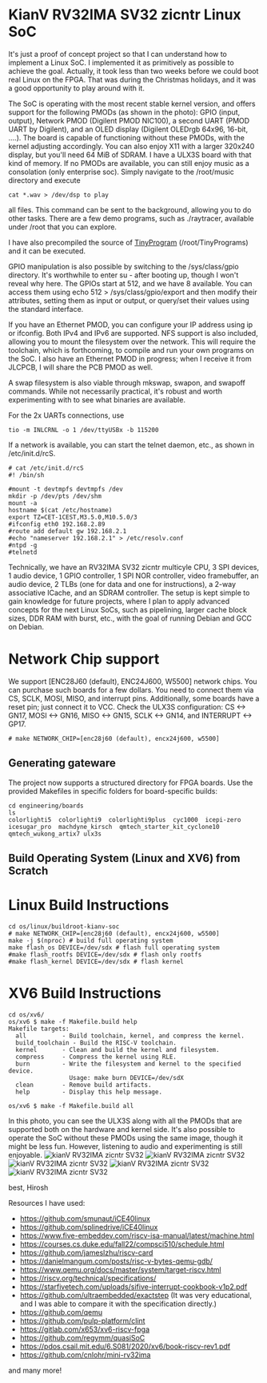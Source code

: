 KianV RV32IMA SV32 zicntr Linux SoC
====================================

It's just a proof of concept project so that I can understand how to implement a Linux SoC.
I implemented it as primitively as possible to achieve the goal. Actually,
it took less than two weeks before we could boot real Linux on the FPGA. That was during the Christmas holidays,
and it was a good opportunity to play around with it.

The SoC is operating with the most recent stable kernel version,
and offers support for the following PMODs (as shown in the photo): GPIO (input, output),
Network PMOD (Digilent PMOD NIC100), a second UART (PMOD UART by Digilent), and an OLED display (Digilent OLEDrgb 64x96, 16-bit, ....).
The board is capable of functioning without these PMODs, with the kernel adjusting accordingly.
You can also enjoy X11 with a larger 320x240 display, but you'll need 64 MiB of SDRAM. I have a ULX3S board with that kind of memory.
If no PMODs are available, you can still enjoy music as a consolation (only enterprise soc). Simply
navigate to the /root/music directory and execute

```
cat *.wav > /dev/dsp to play
```
all files. This command can be sent to the background, allowing you to do other
tasks. There are a few demo programs, such as ./raytracer, available under
/root that you can explore.

I have also precompiled the source of [TinyProgram](https://github.com/BrunoLevy/TinyPrograms) (/root/TinyPrograms)
and it can be executed.

GPIO manipulation is also possible by switching to the /sys/class/gpio
directory. It's worthwhile to enter su - after booting up, though I won't
reveal why here. The GPIOs start at 512, and we have 8 available. You can
access them using echo 512 > /sys/class/gpio/export and then modify their
attributes, setting them as input or output, or query/set their values using
the standard interface.

If you have an Ethernet PMOD, you can configure your IP address using ip or
ifconfig. Both IPv4 and IPv6 are supported. NFS support is also included,
allowing you to mount the filesystem over the network. This will require the
toolchain, which is forthcoming, to compile and run your own programs on the
SoC.
I also have an Ethernet PMOD in progress; when I receive it from JLCPCB,
I will share the PCB PMOD as well.

A swap filesystem is also viable through mkswap, swapon, and swapoff commands.
While not necessarily practical, it's robust and worth experimenting with to
see what binaries are available.

For the 2x UARTs connections, use
```
tio -m INLCRNL -o 1 /dev/ttyUSBx -b 115200
```
If a network is available, you can start the
telnet daemon, etc., as shown in /etc/init.d/rcS.

```
# cat /etc/init.d/rcS
#! /bin/sh

#mount -t devtmpfs devtmpfs /dev
mkdir -p /dev/pts /dev/shm
mount -a
hostname $(cat /etc/hostname)
export TZ=CET-1CEST,M3.5.0,M10.5.0/3
#ifconfig eth0 192.168.2.89
#route add default gw 192.168.2.1
#echo "nameserver 192.168.2.1" > /etc/resolv.conf
#ntpd -g
#telnetd
```

Technically, we have an
RV32IMA SV32 zicntr multicyle CPU, 3 SPI devices, 1 audio device, 1 GPIO controller, 1 SPI NOR
controller, video framebuffer, an audio device, 2 TLBs (one for data and one for instructions), a
2-way associative ICache, and an SDRAM controller. The setup is kept simple to
gain knowledge for future projects, where I plan to apply advanced concepts for
the next Linux SoCs, such as pipelining, larger cache block sizes, DDR RAM with
burst, etc., with the goal of running Debian and GCC on Debian.

Network Chip support
====================
We support [ENC28J60 (default), ENC24J600, W5500] network chips. You can
purchase such boards for a few dollars. You need to connect them via CS, SCLK,
MOSI, MISO, and interrupt pins. Additionally, some boards have a reset
pin; just connect it to VCC. Check the ULX3S configuration: CS <->
GN17, MOSI <-> GN16, MISO <-> GN15, SCLK <-> GN14, and INTERRUPT <-> GP17.
```
# make NETWORK_CHIP=[enc28j60 (default), encx24j600, w5500]
```

Generating gateware
---------------------
The project now supports a structured directory for FPGA boards. Use the provided Makefiles in specific folders for board-specific builds:
```
cd engineering/boards
ls
colorlighti5  colorlighti9  colorlighti9plus  cyc1000  icepi-zero  icesugar_pro  machdyne_kirsch  qmtech_starter_kit_cyclone10  qmtech_wukong_artix7 ulx3s

```

Build Operating System (Linux and XV6) from Scratch
---------------------------------------------------
Linux Build Instructions
========================
```
cd os/linux/buildroot-kianv-soc
# make NETWORK_CHIP=[enc28j60 (default), encx24j600, w5500]
make -j $(nproc) # build full operating system
make flash_os DEVICE=/dev/sdx # flash full operating system
#make flash_rootfs DEVICE=/dev/sdx # flash only rootfs
#make flash_kernel DEVICE=/dev/sdx # flash kernel
```
XV6 Build Instructions
======================
```
cd os/xv6/
os/xv6 $ make -f Makefile.build help
Makefile targets:
  all          - Build toolchain, kernel, and compress the kernel.
  build_toolchain - Build the RISC-V toolchain.
  kernel       - Clean and build the kernel and filesystem.
  compress     - Compress the kernel using RLE.
  burn         - Write the filesystem and kernel to the specified device.
                 Usage: make burn DEVICE=/dev/sdX
  clean        - Remove build artifacts.
  help         - Display this help message.

os/xv6 $ make -f Makefile.build all
```


In this photo, you can see the ULX3S along with all the PMODs that are
supported both on the hardware and kernel side. It's also possible to operate
the SoC without these PMODs using the same image, though it might be less fun.
However, listening to audio and experimenting is still enjoyable.
![kianV RV32IMA zicntr SV32](console.png "KianV RV32IMA zicntr zicsr zifencei sstc SV32")
![kianV RV32IMA zicntr SV32](xv6_console.png "KianV RV32IMA zicntr zicsr zifencei sstc SV32")
![kianV RV32IMA zicntr SV32](kianv_sv32_rv32ima.png "KianV RV32IMA zicntr zicsr zifencei sstc SV32")
![kianV RV32IMA zicntr SV32](enterprise_soc.jpg "KianV RV32IMA zicntr zicsr zifencei sstc SV32")
![kianV RV32IMA zicntr SV32](network_chips.jpg "KianV RV32IMA zicntr zicsr zifencei sstc SV32")

best,
Hirosh

Resources I have used:

- https://github.com/smunaut/iCE40linux
- https://github.com/splinedrive/iCE40linux
- https://www.five-embeddev.com/riscv-isa-manual/latest/machine.html
- https://courses.cs.duke.edu/fall22/compsci510/schedule.html
- https://github.com/jameslzhu/riscv-card
- https://danielmangum.com/posts/risc-v-bytes-qemu-gdb/
- https://www.qemu.org/docs/master/system/target-riscv.html
- https://riscv.org/technical/specifications/
- https://starfivetech.com/uploads/sifive-interrupt-cookbook-v1p2.pdf
- https://github.com/ultraembedded/exactstep
  (It was very educational, and I was able to compare it with the specification directly.)
- https://github.com/qemu
- https://github.com/pulp-platform/clint
- https://gitlab.com/x653/xv6-riscv-fpga
- https://github.com/regymm/quasiSoC
- https://pdos.csail.mit.edu/6.S081/2020/xv6/book-riscv-rev1.pdf
- https://github.com/cnlohr/mini-rv32ima

and many more!
